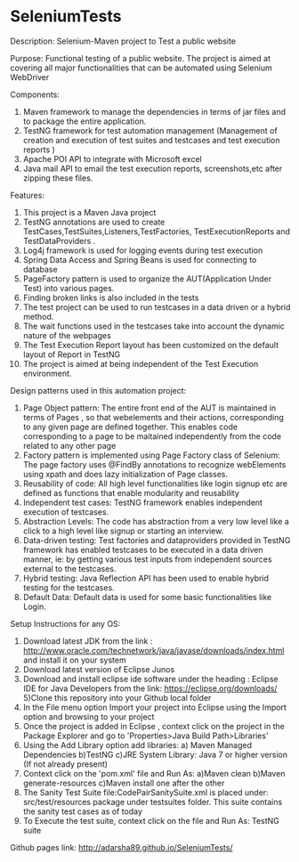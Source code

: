 # SeleniumTests
Description: Selenium-Maven project to Test a public website

Purpose: Functional testing of a public website. The project is aimed at covering all major functionalities that can be automated using Selenium WebDriver

Components:

1) Maven framework to manage the dependencies in terms of jar files and to package the entire application.
2) TestNG framework for test automation management (Management of creation and execution of test suites and testcases    and test execution reports )
3) Apache POI API to integrate with Microsoft excel
4) Java mail API to email the test execution reports, screenshots,etc after zipping these files.


Features: 

1) This project is a Maven Java project
2) TestNG annotations are used to create TestCases,TestSuites,Listeners,TestFactories, TestExecutionReports and         TestDataProviders .
3) Log4j framework is used for logging events during test execution
4) Spring Data Access and Spring Beans is used for connecting to database
5) PageFactory pattern is used to organize the AUT(Application Under Test) into various pages.
6) Finding broken links is also included in the tests
7) The test project can be used to run testcases in a data driven or a hybrid method.
8) The wait functions used in the testcases take into account the dynamic nature of the webpages
9) The Test Execution Report layout has been customized on the default layout of Report in TestNG
10) The project is aimed at being independent of the Test Execution environment.


Design patterns used in this automation project:

1) Page Object pattern: The entire front end of the AUT is maintained in terms of Pages , so that webelements and        their actions, corresponding to any given page are defined together. This enables code corresponding to a page to     be maitained independently from the code related to any other page
2) Factory pattern is implemented using Page Factory class of Selenium:
    The page factory uses @FindBy annotations to recognize webElements using xpath and does lazy initialization of       Page classes. 
3) Reusability of code: All high level functionalities like login signup etc are defined as functions that enable        modularity and reusability
4) Independent test cases: TestNG framework enables independent execution of testcases.
5) Abstraction Levels: The code has abstraction from a very low level like a click to a high level like signup or        starting an interview.
6) Data-driven testing: Test factories and dataproviders provided in TestNG framework has enabled testcases to be        executed in a data driven manner, ie: by getting various test inputs from independent sources external to the        testcases.
7) Hybrid testing: Java Reflection API has been used to enable hybrid testing for the testcases.
8) Default Data: Default data is used for some basic functionalities like Login.


Setup Instructions for any OS:
  1) Download latest JDK from the link : http://www.oracle.com/technetwork/java/javase/downloads/index.html and            install it on your system 
  2) Download latest version of Eclipse Junos
  3) Download and install eclipse ide software under the heading : Eclipse IDE for Java Developers  from the link:         https://eclipse.org/downloads/
  5)Clone this repository into your Github local folder
  6) In the File menu option Import your project into Eclipse using the Import option and browsing to your project
  6) Once the project is added in Eclipse , context click on the project in the Package Explorer and go to                 'Properties>Java Build Path>Libraries' 
  7) Using the Add Library option add libraries: 
      a) Maven Managed Dependencies
      b)TestNG
      c)JRE System Library: Java 7 or higher version (If not already present)
  8) Context click on the 'pom.xml' file and Run As:
      a)Maven clean
      b)Maven generate-resources
      c)Maven install
        one after the other
  9) The Sanity Test Suite file:CodePairSanitySuite.xml  is placed under: src/test/resources package under testsuites       folder. This suite contains the sanity test cases as of today
  10) To Execute the test suite, context click on the file and Run As: TestNG suite
      
Github pages link: http://adarsha89.github.io/SeleniumTests/
